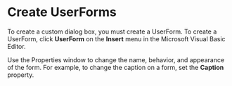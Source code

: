 
# Create UserForms

To create a custom dialog box, you must create a UserForm. To create a UserForm, click  **UserForm** on the **Insert** menu in the Microsoft Visual Basic Editor.

Use the Properties window to change the name, behavior, and appearance of the form. For example, to change the caption on a form, set the  **Caption** property.
